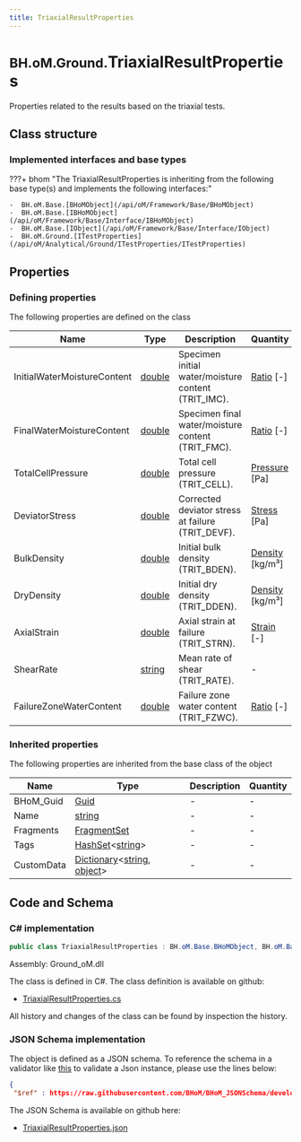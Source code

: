 ```yaml
---
title: TriaxialResultProperties
---
```


# <small>BH.oM.Ground.</small>**TriaxialResultProperties**

Properties related to the results based on the triaxial tests.

## Class structure

### Implemented interfaces and base types

???+ bhom "The TriaxialResultProperties is inheriting from the following base type(s) and implements the following interfaces:"

    -  BH.oM.Base.[BHoMObject](/api/oM/Framework/Base/BHoMObject)
    -  BH.oM.Base.[IBHoMObject](/api/oM/Framework/Base/Interface/IBHoMObject)
    -  BH.oM.Base.[IObject](/api/oM/Framework/Base/Interface/IObject)
    -  BH.oM.Ground.[ITestProperties](/api/oM/Analytical/Ground/ITestProperties/ITestProperties)


## Properties



### Defining properties

The following properties are defined on the class

| Name             | Type             | Description      | Quantity         |
|------------------|------------------|------------------|------------------|
| InitialWaterMoistureContent | [double](https://learn.microsoft.com/en-us/dotnet/api/System.Double?view=netstandard-2.0) | Specimen initial water/moisture content (TRIT_IMC). | [Ratio](/api/oM/Dimensional/Quantities/Attributes/Ratio) [-] |
| FinalWaterMoistureContent | [double](https://learn.microsoft.com/en-us/dotnet/api/System.Double?view=netstandard-2.0) | Specimen final water/moisture content (TRIT_FMC). | [Ratio](/api/oM/Dimensional/Quantities/Attributes/Ratio) [-] |
| TotalCellPressure | [double](https://learn.microsoft.com/en-us/dotnet/api/System.Double?view=netstandard-2.0) | Total cell pressure (TRIT_CELL). | [Pressure](/api/oM/Dimensional/Quantities/Attributes/Pressure) [Pa] |
| DeviatorStress | [double](https://learn.microsoft.com/en-us/dotnet/api/System.Double?view=netstandard-2.0) | Corrected deviator stress at failure (TRIT_DEVF). | [Stress](/api/oM/Dimensional/Quantities/Attributes/Stress) [Pa] |
| BulkDensity | [double](https://learn.microsoft.com/en-us/dotnet/api/System.Double?view=netstandard-2.0) | Initial bulk density (TRIT_BDEN). | [Density](/api/oM/Dimensional/Quantities/Attributes/Density) [kg/m³] |
| DryDensity | [double](https://learn.microsoft.com/en-us/dotnet/api/System.Double?view=netstandard-2.0) | Initial dry density (TRIT_DDEN). | [Density](/api/oM/Dimensional/Quantities/Attributes/Density) [kg/m³] |
| AxialStrain | [double](https://learn.microsoft.com/en-us/dotnet/api/System.Double?view=netstandard-2.0) | Axial strain at failure (TRIT_STRN). | [Strain](/api/oM/Dimensional/Quantities/Attributes/Strain) [-] |
| ShearRate | [string](https://learn.microsoft.com/en-us/dotnet/api/System.String?view=netstandard-2.0) | Mean rate of shear (TRIT_RATE). | - |
| FailureZoneWaterContent | [double](https://learn.microsoft.com/en-us/dotnet/api/System.Double?view=netstandard-2.0) | Failure zone water content (TRIT_FZWC). | [Ratio](/api/oM/Dimensional/Quantities/Attributes/Ratio) [-] |


### Inherited properties
The following properties are inherited from the base class of the object

| Name             | Type             | Description      | Quantity         |
|------------------|------------------|------------------|------------------|
| BHoM_Guid | [Guid](https://learn.microsoft.com/en-us/dotnet/api/System.Guid?view=netstandard-2.0) | - | - |
| Name | [string](https://learn.microsoft.com/en-us/dotnet/api/System.String?view=netstandard-2.0) | - | - |
| Fragments | [FragmentSet](/api/oM/Framework/Base/FragmentSet) | - | - |
| Tags | [HashSet](https://learn.microsoft.com/en-us/dotnet/api/System.Collections.Generic.HashSet-1?view=netstandard-2.0)&lt;[string](https://learn.microsoft.com/en-us/dotnet/api/System.String?view=netstandard-2.0)&gt; | - | - |
| CustomData | [Dictionary](https://learn.microsoft.com/en-us/dotnet/api/System.Collections.Generic.Dictionary-2?view=netstandard-2.0)&lt;[string](https://learn.microsoft.com/en-us/dotnet/api/System.String?view=netstandard-2.0), [object](https://learn.microsoft.com/en-us/dotnet/api/System.Object?view=netstandard-2.0)&gt; | - | - |


## Code and Schema

### C# implementation

``` C# title="C#"
public class TriaxialResultProperties : BH.oM.Base.BHoMObject, BH.oM.Base.IBHoMObject, BH.oM.Base.IObject, BH.oM.Ground.ITestProperties
```

Assembly: Ground_oM.dll

The class is defined in C#. The class definition is available on github:

- [TriaxialResultProperties.cs](https://github.com/BHoM/BHoM/blob/develop/Ground_oM/ITestProperties\TriaxialResultProperties.cs)

All history and changes of the class can be found by inspection the history.
### JSON Schema implementation

The object is defined as a JSON schema. To reference the schema in a validator like [this](https://www.jsonschemavalidator.net/) to validate a Json instance, please use the lines below:

``` json title="JSON Schema"
{
 "$ref" : https://raw.githubusercontent.com/BHoM/BHoM_JSONSchema/develop/Ground_oM/TriaxialResultProperties.json}
```

The JSON Schema is available on github here:

- [TriaxialResultProperties.json](https://github.com/BHoM/BHoM_JSONSchema/blob/develop/Ground_oM/TriaxialResultProperties.json)

